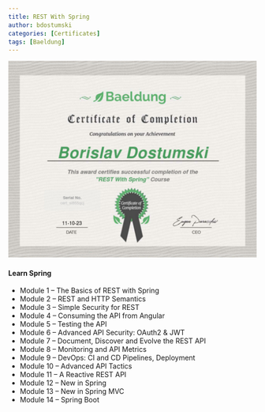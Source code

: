 ```yaml
---
title: REST With Spring
author: bdostumski
categories: [Certificates]
tags: [Baeldung]
---
```


![REST With Spring](../../assets/img/certificates/certificate-of-completion-for-rest-with-spring-the-certification-class.jpg)

#### Learn Spring
- Module 1 – The Basics of REST with Spring
- Module 2 – REST and HTTP Semantics
- Module 3 – Simple Security for REST
- Module 4 – Consuming the API from Angular
- Module 5 – Testing the API
- Module 6 – Advanced API Security: OAuth2 & JWT
- Module 7 – Document, Discover and Evolve the REST API
- Module 8 – Monitoring and API Metrics
- Module 9 – DevOps: CI and CD Pipelines, Deployment 
- Module 10 – Advanced API Tactics
- Module 11 – A Reactive REST API
- Module 12 – New in Spring 
- Module 13 – New in Spring MVC
- Module 14 – Spring Boot
